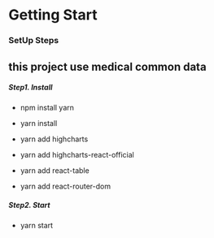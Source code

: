 # Getting Start

### SetUp Steps

## this project use medical common data

##### Step1. Install

- npm install yarn
- yarn install

- yarn add highcharts
- yarn add highcharts-react-official
- yarn add react-table
- yarn add react-router-dom

##### Step2. Start

- yarn start

